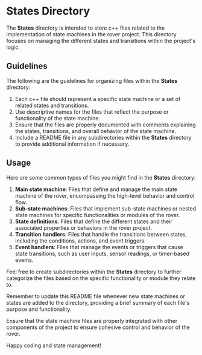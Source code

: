 # States Directory

The **States** directory is intended to store c++ files related to the implementation of state machines in the rover project. This directory focuses on managing the different states and transitions within the project's logic.

## Guidelines

The following are the guidelines for organizing files within the **States** directory:

1. Each c++ file should represent a specific state machine or a set of related states and transitions.
2. Use descriptive names for the files that reflect the purpose or functionality of the state machine.
3. Ensure that the files are properly documented with comments explaining the states, transitions, and overall behavior of the state machine.
4. Include a README file in any subdirectories within the **States** directory to provide additional information if necessary.

## Usage

Here are some common types of files you might find in the **States** directory:

1. **Main state machine**: Files that define and manage the main state machine of the rover, encompassing the high-level behavior and control flow.
2. **Sub-state machines**: Files that implement sub-state machines or nested state machines for specific functionalities or modules of the rover.
3. **State definitions**: Files that define the different states and their associated properties or behaviors in the rover project.
4. **Transition handlers**: Files that handle the transitions between states, including the conditions, actions, and event triggers.
5. **Event handlers**: Files that manage the events or triggers that cause state transitions, such as user inputs, sensor readings, or timer-based events.

Feel free to create subdirectories within the **States** directory to further categorize the files based on the specific functionality or module they relate to.

Remember to update this README file whenever new state machines or states are added to the directory, providing a brief summary of each file's purpose and functionality.

Ensure that the state machine files are properly integrated with other components of the project to ensure cohesive control and behavior of the rover.

Happy coding and state management!